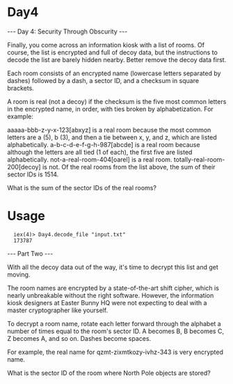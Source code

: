 # Day4

--- Day 4: Security Through Obscurity ---

Finally, you come across an information kiosk with a list of rooms. Of course, the list is encrypted and full of decoy data, but the instructions to decode the list are barely hidden nearby. Better remove the decoy data first.

Each room consists of an encrypted name (lowercase letters separated by dashes) followed by a dash, a sector ID, and a checksum in square brackets.

A room is real (not a decoy) if the checksum is the five most common letters in the encrypted name, in order, with ties broken by alphabetization. For example:

aaaaa-bbb-z-y-x-123[abxyz] is a real room because the most common letters are a (5), b (3), and then a tie between x, y, and z, which are listed alphabetically.
a-b-c-d-e-f-g-h-987[abcde] is a real room because although the letters are all tied (1 of each), the first five are listed alphabetically.
not-a-real-room-404[oarel] is a real room.
totally-real-room-200[decoy] is not.
Of the real rooms from the list above, the sum of their sector IDs is 1514.

What is the sum of the sector IDs of the real rooms?

# Usage

```
  iex(4)> Day4.decode_file "input.txt"
  173787
```

--- Part Two ---

With all the decoy data out of the way, it's time to decrypt this list and get moving.

The room names are encrypted by a state-of-the-art shift cipher, which is nearly unbreakable without the right software. However, the information kiosk designers at Easter Bunny HQ were not expecting to deal with a master cryptographer like yourself.

To decrypt a room name, rotate each letter forward through the alphabet a number of times equal to the room's sector ID. A becomes B, B becomes C, Z becomes A, and so on. Dashes become spaces.

For example, the real name for qzmt-zixmtkozy-ivhz-343 is very encrypted name.

What is the sector ID of the room where North Pole objects are stored?


